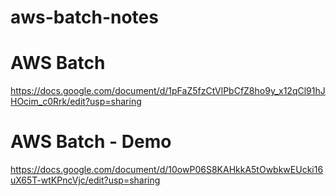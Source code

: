 # aws-batch-notes

# AWS Batch
https://docs.google.com/document/d/1pFaZ5fzCtVlPbCfZ8ho9y_x12qCl91hJHOcim_c0Rrk/edit?usp=sharing

# AWS Batch - Demo
https://docs.google.com/document/d/10owP06S8KAHkkA5tOwbkwEUcki16uX65T-wtKPncVjc/edit?usp=sharing
